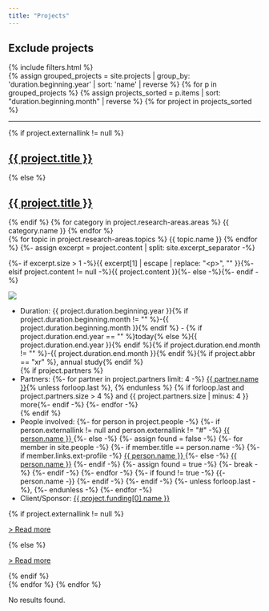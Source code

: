 ```yaml
---
title: "Projects"
---
```

<!--# Projects
{: #first-heading .title}-->
<div>
    <h2 class="title is-5">Exclude projects</h2>
    {% include filters.html %}
    <div>
        <!-- Grouping projects by year -->
        {% assign grouped_projects = site.projects | group_by: 'duration.beginning.year' | sort: 'name' | reverse %}
        {% for p in grouped_projects %}
            <!-- Sorting projects by month (reverse) -->
            {% assign projects_sorted = p.items | sort: "duration.beginning.month" | reverse %}
            {% for project in projects_sorted %}
                <div id="{{ project.nr }}" class="singleproject">
                <hr/>
                <div class="projectcontainer">
                    {% if project.externallink != null %}
                        <h2 class="title is-5"><a href="{{ project.externallink }}" target="_blank" rel="noopener noreferrer">{{ project.title }} <i class="fas fa-external-link-alt"></i></a></h2>
                    {% else %}
                        <h2 class="title is-5"><a href="{{ project.url }}">{{ project.title }}</a></h2>
                    {% endif %}
                    {% for category in project.research-areas.areas %}
                        <span class="tag is-primary {{ category.tag }}">{{ category.name }}</span>
                    {% endfor %}<br/>
                    {% for topic in project.research-areas.topics %}
                        <span class="tag is-primary is-light {{ topic.tag }}">{{ topic.name }}</span>
                    {% endfor %}
                    <!-- Creating an excerpt by splitting at the excerpt separator (see _config.yml). If the split
                    returned more than one element (= the description contained the separator), insert the excerpt.
                    Project excerpts begin and end with the excerpt separator, so index 1 of the results contains the actual excerpt.
                    If no excerpt has been found, insert the default description (content) it it exists. -->
                    {%- assign excerpt = project.content | split: site.excerpt_separator -%}
                    <p>{%- if excerpt.size > 1 -%}{{ excerpt[1] | escape | replace: "&lt;p&gt;", "" }}{%- elsif project.content != null -%}{{ project.content }}{%- else -%}{%- endif -%}</p>
                </div>
                <img class="image main-logo" src="{{ project.main-logo }}"/>
                <div class="lists mobile">
                    <ul>
                        <li class="duration">Duration: {{ project.duration.beginning.year }}{% if project.duration.beginning.month != "" %}-{{ project.duration.beginning.month }}{% endif %} - {% if project.duration.end.year == "" %}today{% else %}{{ project.duration.end.year }}{% endif %}{% if project.duration.end.month != "" %}-{{ project.duration.end.month }}{% endif %}{% if project.abbr == "xr" %}, <span class="annotation">annual study</span>{% endif %}</li>
                        <!-- (Todo: When does whitespace from liquid tags actually need to be stripped? Be consistent across all files)
                        Since liquid tags print as a newline in the rendered HTML, the added whitespace is stripped here by including hyphens to liquid tags. 
                        Newlines between tags are added for better readability in the code, needed whitespace is encoded -->
                        {% if project.partners %}
                            <li class="partners">Partners:&#32;
                            {%- for partner in project.partners limit: 4 -%}
                                <a href="{{ partner.link }}">{{ partner.name }}</a><!-- Add a comma after the added name if this is not the last iteration of the for loop, i.e. the last person in this project's partner list -->{% unless forloop.last %}, {% endunless %}
                                {% if forloop.last and project.partners.size > 4 %} and {{ project.partners.size | minus: 4 }} more{%- endif -%}
                            {%- endfor -%}</li>
                        {% endif %}
                        <li class="people-involved">People involved:&#32;
                            {%- for person in project.people -%}
                                <!-- If an external link is provided in the project data, add the name with an external link -->
                                {%- if person.externallink != null and person.externallink != "#" -%}
                                    <a href="{{ person.externallink }}" target="_blank" rel="noopener noreferrer">{{ person.name }} <i class="fas fa-external-link-alt"></i></a>
                                {%- else -%} <!-- If no external link is given, the person in question is either a staff member or no further personal data can be provided -->
                                    <!-- Check if person's name can be found in collection 'people' -->
                                    {%- assign found = false -%}
                                    {%- for member in site.people -%}
                                        <!-- If the names match, add a link to the member's personal data -->
                                        {%- if member.title == person.name -%}
                                            {%- if member.links.ext-profile -%}
                                                <a href="{{ member.links.ext-profile }}" target="_blank" rel="noopener noreferrer">{{ person.name }} <i class="fas fa-external-link-alt"></i></a>
                                            {%- else -%}
                                                <a href="{{ member.url }}">{{ person.name }}</a>
                                            {%- endif -%}
                                            {%- assign found = true -%}
                                            <!-- Break to prevent further execution of the for loop if the according member has already been found -->
                                            {%- break -%}
                                        {%- endif -%}
                                    {%- endfor -%}
                                    <!-- If the person's name did not match any of the staff members, simply add the name in plain text -->
                                    {%- if found != true -%}
                                        {{- person.name -}}
                                    {%- endif -%}
                                {%- endif -%}
                                <!-- Add a comma after the added name if this is not the last iteration of the for loop, i.e. the last person in this project's person list -->
                                {%- unless forloop.last -%},&#32;{%- endunless -%}
                            {%- endfor -%}
                            </li>
                        <li class="funding">Client/Sponsor: 
                            <a href="{{ project.funding[0].link }}">{{ project.funding[0].name }}</a>
                        </li>
                    </ul>
                </div>
                <div class="emptydiv"></div>
                {% if project.externallink != null %}
                    <p><a class="readmore" href="{{ project.externallink }}" target="_blank" rel="noopener noreferrer">> Read more <i class="fas fa-external-link-alt"></i></a></p>
                {% else %}
                    <p><a class="readmore" href="{{ project.url }}">> Read more</a></p>
                {% endif %}
                <!--<hr/>-->
            </div>
            {% endfor %}
        {% endfor %}
        <p id="noresults">No results found.</p>
    </div>
</div>
<script src="{{ site.baseurl }}/assets/js/filter.js"></script>
<script>
    // Hide certain filters based on whether or not the corresponding tags have been used in the
    // elements on this page (in this case, projects)
    // Retrieve all project research areas and topics and store them in an array...
    // (In Liquid, they need to be appended to a string first and then split to form an array)
    {% assign used_tags = "" %}
    {% for project in site.projects %}
        {% for area in project.research-areas.areas %}
            {% assign used_tags = used_tags | append: area.tag | append: ";"%}
        {% endfor %}
        {% for topic in project.research-areas.topics %}
            {% assign used_tags = used_tags | append: topic.tag | append: ";" %}
        {% endfor %}
    {% endfor %}
    {% assign used_tags_arr = used_tags | split: ";" | uniq %}
    // Jsonify the result and save it in a JavaScript variable
    var used_tags_projects = {{ used_tags_arr | jsonify }};
    console.log(used_tags_projects);
    // Get all filter checkboxes. Since checkboxes are built from all available tags, their
    // IDs will represent a list of all possible tags.
    var all_boxes = document.getElementsByClassName("filter");
    // Prepare an array to store these tags
    var all_tags = [];
    // Iterate over boxes and store their IDs in the array
    for (var boxnr = 0; boxnr < all_boxes.length; boxnr++) {
        all_tags.push(all_boxes[boxnr].id);
    }
    // Filter all tags but those that have acutally been used in this page's elements (projects)
    var to_disable = all_tags.filter(function(element) {
        // Return elements that have not been found in the used tags array, which are those that were not used
        return used_tags_projects.indexOf(element) < 0;
    });
    // Iterate over checkboxes to disable and all boxes to match IDs
    for (var n = 0; n < to_disable.length; n++) {
        for (var m = 0; m < all_boxes.length; m++) {
            if (all_boxes[m].id == to_disable[n])
                // If IDs match, hide the box's parent element which in this HTML structure is
                // the div holding the checkbox and its label. If only the box itself were hidden,
                // the label would remain visible.
                all_boxes[m].parentElement.style.display = 'none';
        }
    }
</script>